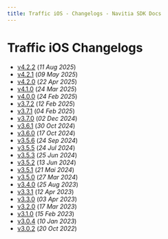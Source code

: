 ```yaml
---
title: Traffic iOS - Changelogs - Navitia SDK Docs
---
```


# Traffic iOS Changelogs

* [v4.2.2](releases/4.2.2/index.md) (_11 Aug 2025_)
* [v4.2.1](releases/4.2.1/index.md) (_09 May 2025_)
* [v4.2.0](releases/4.2.0/index.md) (_22 Apr 2025_)
* [v4.1.0](releases/4.1.0/index.md) (_24 Mar 2025_)
* [v4.0.0](releases/4.0.0/index.md) (_24 Feb 2025_)
* [v3.7.2](releases/3.7.2/index.md) (_12 Feb 2025_)
* [v3.7.1](releases/3.7.1/index.md) (_04 Feb 2025_)
* [v3.7.0](releases/3.7.0/index.md) (_02 Dec 2024_)
* [v3.6.1](releases/3.6.1/index.md) (_30 Oct 2024_)
* [v3.6.0](releases/3.6.0/index.md) (_17 Oct 2024_)
* [v3.5.6](releases/3.5.6/index.md) (_24 Sep 2024_)
* [v3.5.5](releases/3.5.5/index.md) (_24 Jul 2024_)
* [v3.5.3](releases/3.5.3/index.md) (_25 Jun 2024_)
* [v3.5.2](releases/3.5.2/index.md) (_13 Jun 2024_)
* [v3.5.1](releases/3.5.1/index.md) (_21 Mai 2024_)
* [v3.5.0](releases/3.5.0/index.md) (_27 Mar 2024_)
* [v3.4.0](releases/3.4.0/index.md) (_25 Aug 2023_)
* [v3.3.1](releases/3.3.1/index.md) (_12 Apr 2023_)
* [v3.3.0](releases/3.3.0/index.md) (_03 Apr 2023_)
* [v3.2.0](releases/3.2.0/index.md) (_17 Mar 2023_)
* [v3.1.0](releases/3.1.0/index.md) (_15 Feb 2023_)
* [v3.0.4](releases/3.0.4/index.md) (_10 Jan 2023_)
* [v3.0.2](releases/3.0.2/index.md) (_20 Oct 2022_)
